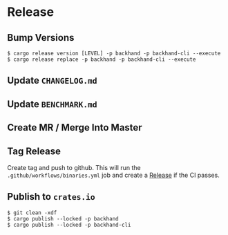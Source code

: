 # Release

## Bump Versions
```
$ cargo release version [LEVEL] -p backhand -p backhand-cli --execute
$ cargo release replace -p backhand -p backhand-cli --execute
```

## Update `CHANGELOG.md`
## Update `BENCHMARK.md`

## Create MR / Merge Into Master

## Tag Release
Create tag and push to github. This will run the `.github/workflows/binaries.yml` job and create
a [Release](https://github.com/wcampbell0x2a/backhand/releases) if the CI passes.

## Publish to `crates.io`
```
$ git clean -xdf
$ cargo publish --locked -p backhand
$ cargo publish --locked -p backhand-cli
````

